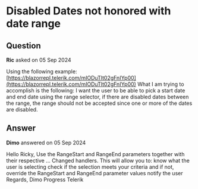 # Disabled Dates not honored with date range

## Question

**Ric** asked on 05 Sep 2024

Using the following example: [https://blazorrepl.telerik.com/mIODuTlt02gFnIYp00](https://blazorrepl.telerik.com/mIODuTlt02gFnIYp00) What I am trying to accomplish is the following: I want the user to be able to pick a start date and end date using the range selector, if there are disabled dates between the range, the range should not be accepted since one or more of the dates are disabled.

## Answer

**Dimo** answered on 05 Sep 2024

Hello Ricky, Use the RangeStart and RangeEnd parameters together with their respective ... Changed handlers. This will allow you to: know what the user is selecting check if the selection meets your criteria and if not, override the RangeStart and RangeEnd parameter values notify the user Regards, Dimo Progress Telerik
